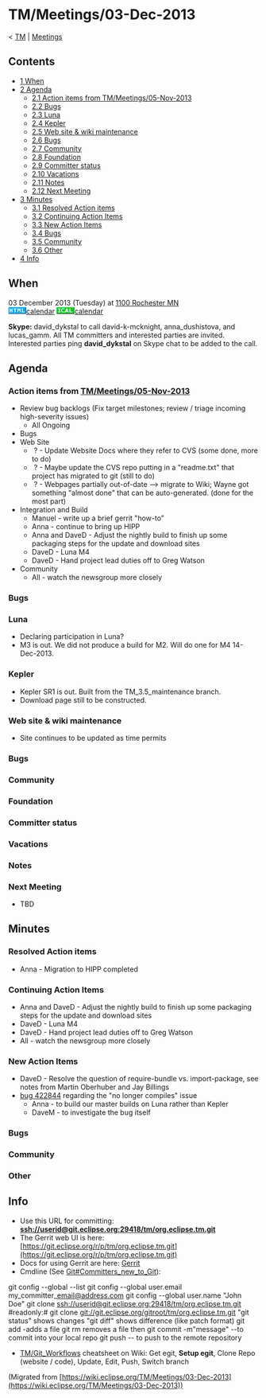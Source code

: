 

TM/Meetings/03-Dec-2013
=======================

< [TM](./TM "TM")‎ | [Meetings](./Meetings "TM/Meetings")

Contents
--------

*   [1 When](#When)
*   [2 Agenda](#Agenda)
    *   [2.1 Action items from TM/Meetings/05-Nov-2013](#Action-items-from-TM.2FMeetings.2F05-Nov-2013)
    *   [2.2 Bugs](#Bugs)
    *   [2.3 Luna](#Luna)
    *   [2.4 Kepler](#Kepler)
    *   [2.5 Web site & wiki maintenance](#Web-site-.26-wiki-maintenance)
    *   [2.6 Bugs](#Bugs-2)
    *   [2.7 Community](#Community)
    *   [2.8 Foundation](#Foundation)
    *   [2.9 Committer status](#Committer-status)
    *   [2.10 Vacations](#Vacations)
    *   [2.11 Notes](#Notes)
    *   [2.12 Next Meeting](#Next-Meeting)
*   [3 Minutes](#Minutes)
    *   [3.1 Resolved Action items](#Resolved-Action-items)
    *   [3.2 Continuing Action Items](#Continuing-Action-Items)
    *   [3.3 New Action Items](#New-Action-Items)
    *   [3.4 Bugs](#Bugs-3)
    *   [3.5 Community](#Community-2)
    *   [3.6 Other](#Other)
*   [4 Info](#Info)

When
----

03 December 2013 (Tuesday) at [1100 Rochester MN](http://www.timeanddate.com/worldclock/fixedtime.html?msg=Eclipse+TM+November+Committer+Call&iso=20131203T11&p1=159&am=30)  
![Html.gif](./images/Html.gif)[calendar](http://www.google.com/calendar/embed?src=vn70im36r00qeusu8nme50cils@group.calendar.google.com&ctz=Canada/Toronto) ![Ical.gif](./images/Ical.gif)[calendar](http://www.google.com/calendar/ical/vn70im36r00qeusu8nme50cils@group.calendar.google.com/public/basic.ics)

**Skype:** david\_dykstal to call david-k-mcknight, anna\_dushistova, and lucas_gamm. All TM committers and interested parties are invited. Interested parties ping **david_dykstal** on Skype chat to be added to the call.

Agenda
------

### Action items from [TM/Meetings/05-Nov-2013](./05-Nov-2013 "TM/Meetings/05-Nov-2013")

*   Review bug backlogs (Fix target milestones; review / triage incoming high-severity issues)
    *   All Ongoing
*   Bugs
*   Web Site
    *    ? \- Update Website Docs where they refer to CVS (some done, more to do)
    *    ? \- Maybe update the CVS repo putting in a "readme.txt" that project has migrated to git (still to do)
    *    ? \- Webpages partially out-of-date --> migrate to Wiki; Wayne got something "almost done" that can be auto-generated. (done for the most part)
*   Integration and Build
    *   Manuel - write up a brief gerrit "how-to"
    *   Anna - continue to bring up HIPP
    *   Anna and DaveD - Adjust the nightly build to finish up some packaging steps for the update and download sites
    *   DaveD - Luna M4
    *   DaveD - Hand project lead duties off to Greg Watson
*   Community
    *   All - watch the newsgroup more closely

### Bugs

### Luna

*   Declaring participation in Luna?
*   M3 is out. We did not produce a build for M2. Will do one for M4 14-Dec-2013.

### Kepler

*   Kepler SR1 is out. Built from the TM\_3.5\_maintenance branch.
*   Download page still to be constructed.

### Web site & wiki maintenance

*   Site continues to be updated as time permits

### Bugs

### Community

### Foundation

### Committer status

### Vacations

### Notes

### Next Meeting

*   TBD

Minutes
-------

### Resolved Action items

*   Anna - Migration to HIPP completed

### Continuing Action Items

*   Anna and DaveD - Adjust the nightly build to finish up some packaging steps for the update and download sites
*   DaveD - Luna M4
*   DaveD - Hand project lead duties off to Greg Watson
*   All - watch the newsgroup more closely

### New Action Items

*   DaveD - Resolve the question of require-bundle vs. import-package, see notes from Martin Oberhuber and Jay Billings
*   [bug 422844](https://bugs.eclipse.org/bugs/show_bug.cgi?id=422844) regarding the "no longer compiles" issue
    *   Anna - to build our master builds on Luna rather than Kepler
    *   DaveM - to investigate the bug itself

### Bugs

### Community

### Other

Info
----

*   Use this URL for committing: **[ssh://userid@git.eclipse.org:29418/tm/org.eclipse.tm.git](ssh://userid@git.eclipse.org:29418/tm/org.eclipse.tm.git)**
*   The Gerrit web UI is here: [https://git.eclipse.org/r/p/tm/org.eclipse.tm.git](https://git.eclipse.org/r/p/tm/org.eclipse.tm.git)
*   Docs for using Gerrit are here: [Gerrit](https://wiki.eclipse.org/Gerrit "Gerrit")
*   Cmdline (See [Git#Committers\_new\_to_Git](https://wiki.eclipse.org/Git#Committers_new_to_Git "Git")):

  git config --global --list
  git config --global user.email my\_committer\_email@address.com
  git config --global user.name "John Doe"
  git clone [ssh://userid@git.eclipse.org:29418/tm/org.eclipse.tm.git](ssh://userid@git.eclipse.org:29418/tm/org.eclipse.tm.git)
  #readonly:# git clone [git://git.eclipse.org/gitroot/tm/org.eclipse.tm.git](git://git.eclipse.org/gitroot/tm/org.eclipse.tm.git)
  <make changes>
  "git status" shows changes
  "git diff" shows difference (like patch format)
  git add <filename> -adds a file
  git rm <filename> removes a file
  then git commit -m"message" --to commit into your local repo
  git push -- to push to the remote repository

*   [TM/Git_Workflows](./Git_Workflows "TM/Git Workflows") cheatsheet on Wiki: Get egit, **Setup egit**, Clone Repo (website / code), Update, Edit, Push, Switch branch


(Migrated from [https://wiki.eclipse.org/TM/Meetings/03-Dec-2013](https://wiki.eclipse.org/TM/Meetings/03-Dec-2013))